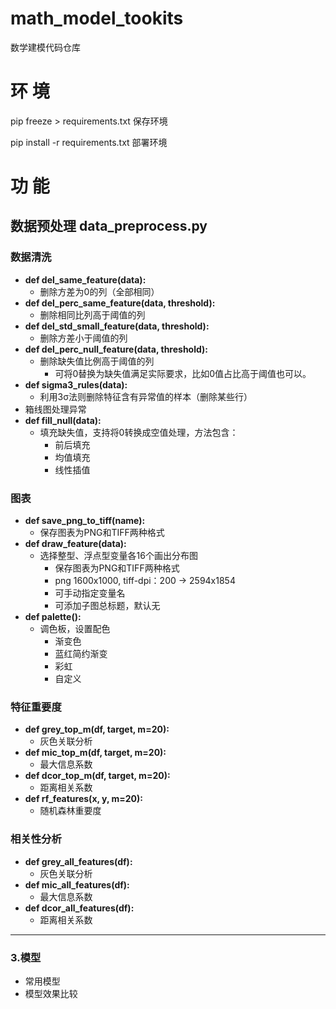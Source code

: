 # math_model_tookits
数学建模代码仓库

# 环 境
pip freeze > requirements.txt 保存环境

pip install -r requirements.txt 部署环境
# 功 能
## 数据预处理 data_preprocess.py
### 数据清洗
- **def del_same_feature(data):**
  - 删除方差为0的列（全部相同）
- **def del_perc_same_feature(data, threshold):**
  - 删除相同比列高于阈值的列
- **def del_std_small_feature(data, threshold):**
  - 删除方差小于阈值的列
- **def del_perc_null_feature(data, threshold):**
  - 删除缺失值比例高于阈值的列
    - 可将0替换为缺失值满足实际要求，比如0值占比高于阈值也可以。
- **def sigma3_rules(data):**
  - 利用3σ法则删除特征含有异常值的样本（删除某些行）
- 箱线图处理异常
- **def fill_null(data):**
  - 填充缺失值，支持将0转换成空值处理，方法包含：
    - 前后填充
    - 均值填充
    - 线性插值
### 图表
- **def save_png_to_tiff(name):**
  - 保存图表为PNG和TIFF两种格式
- **def draw_feature(data):**
  - 选择整型、浮点型变量各16个画出分布图
    - 保存图表为PNG和TIFF两种格式
    - png 1600x1000, tiff-dpi：200 → 2594x1854
    - 可手动指定变量名
    - 可添加子图总标题，默认无
- **def palette():**
  - 调色板，设置配色
    - 渐变色
    - 蓝红简约渐变
    - 彩虹
    - 自定义
### 特征重要度
  - **def grey_top_m(df, target, m=20):**
    - 灰色关联分析
  - **def mic_top_m(df, target, m=20):**
    - 最大信息系数
  - **def dcor_top_m(df, target, m=20):**
    - 距离相关系数
  - **def rf_features(x, y, m=20):**
    - 随机森林重要度
### 相关性分析
  - **def grey_all_features(df):**
    - 灰色关联分析
  - **def mic_all_features(df):**
    - 最大信息系数
  - **def dcor_all_features(df):**
    - 距离相关系数
---
### 3.模型
- 常用模型
- 模型效果比较